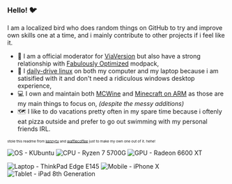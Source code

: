 ### Hello! 🐦
I am a localized bird who does random things on GitHub to try and improve own skills one at a time, and i mainly contribute to other projects if i feel like it.

- 🔭 I am a official moderator for [ViaVersion](https://discord.gg/viaversion) but also have a strong relationship with [Fabulously Optimized](https://discord.gg/yxaXtaQqdB) modpack,
- 🐧 I [daily-drive linux](https://kubuntu.org) on both my computer and my laptop because i am satisified with it and don't need a ridiculous windows desktop experience,
- 💻 I own and maintain both [MCWine](https://github.com/Kichura/MCWine) and [Minecraft on ARM](https://github.com/Kichura/Minecraft_ARM) as those are my main things to focus on, *(despite the messy additions)*
- 🗺️ I like to do vacations pretty often in my spare time because i oftenly eat pizza outside and prefer to go out swimming with my personal friends IRL.

<sub><sup><sup>stole this readme from [kennytv](https://github.com/kennytv) and [wafflecoffee](https://github.com/wafflecoffee) just to make my own one out of it. hehe!</sub></sup></sup>

![OS - KUbuntu](https://img.shields.io/badge/KUbuntu-1793D1?style=plastic&logo=kubuntu&logoColor=white) ![CPU - Ryzen 7 5700G](https://img.shields.io/badge/Ryzen_7-5700G-ED1C24?style=plastic&logo=amd&logoColor=white) ![GPU - Radeon 6600 XT](https://img.shields.io/badge/Radeon-6600_XT-ED1C24?style=plastic&logo=amd&logoColor=white) 

![Laptop - ThinkPad Edge E145](https://img.shields.io/badge/ThinkPad-Edge_E145-red?style=plastic&logo=lenovo&logoColor=white)
![Mobile - iPhone X](https://img.shields.io/badge/iPhone_X-FFFFFF?style=plastic&logo=apple&logoColor=black)
![Tablet - iPad 8th Generation](https://img.shields.io/badge/iPad-8th_Generation-FFFFFF?style=plastic&logo=apple&logoColor=black)
